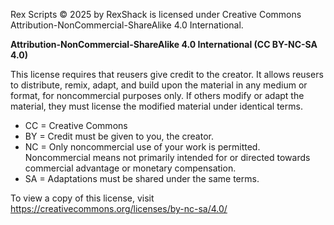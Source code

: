 Rex Scripts © 2025 by RexShack is licensed under Creative Commons Attribution-NonCommercial-ShareAlike 4.0 International. 

**Attribution-NonCommercial-ShareAlike 4.0 International (CC BY-NC-SA 4.0)**

This license requires that reusers give credit to the creator. It allows reusers to distribute, remix, adapt, and build upon the material in any medium or format, for noncommercial purposes only. If others modify or adapt the material, they must license the modified material under identical terms.

* CC = Creative Commons
* BY = Credit must be given to you, the creator.
* NC = Only noncommercial use of your work is permitted. Noncommercial means not primarily intended for or directed towards commercial advantage or monetary compensation.
* SA = Adaptations must be shared under the same terms.

To view a copy of this license, visit https://creativecommons.org/licenses/by-nc-sa/4.0/